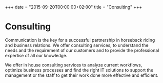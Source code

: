+++
date = "2015-09-20T00:00:00+02:00"
title = "Consulting"
+++


# Consulting

Communication is the key for a successful partnership in horseback riding and
business relations. We offer consulting services, to understand the needs and
the requirement of our customers and to provide the professional expertise of
all our knowledge.

We offer in house consulting services to analyze current workflows, optimize
business processes and find the right IT solutions to support the management or
the staff to get their work done more effective and efficient.
